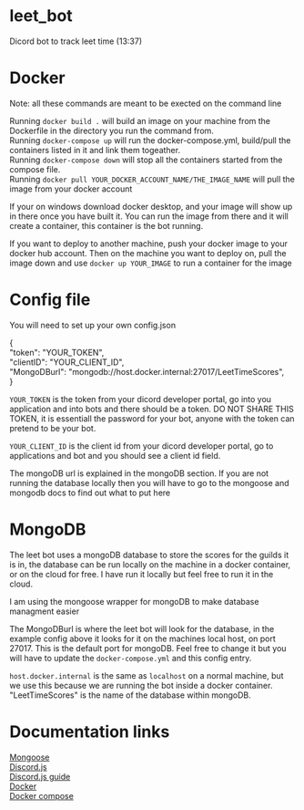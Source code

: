 # leet_bot
Dicord bot to track leet time (13:37)

# Docker
Note: all these commands are meant to be exected on the command line  

Running `docker build .` will build an image on your machine from the Dockerfile in the directory you run the command from.  
Running `docker-compose up` will run the docker-compose.yml, build/pull the containers listed in it and link them togeather.  
Running `docker-compose down` will stop all the containers started from the compose file.  
Running `docker pull YOUR_DOCKER_ACCOUNT_NAME/THE_IMAGE_NAME` will pull the image from your docker account  

If your on windows download docker desktop, and your image will show up in there once you have built it. You can run the image from there and it will create a container, this container is the bot running.  

If you want to deploy to another machine, push your docker image to your docker hub account. Then on the machine you want to deploy on, pull the image down and use `docker up YOUR_IMAGE` to run a container for the image  

# Config file
You will need to set up your own config.json  

{  
    "token": "YOUR_TOKEN",  
    "clientID": "YOUR_CLIENT_ID",  
    "MongoDBurl": "mongodb://host.docker.internal:27017/LeetTimeScores",  
} 

`YOUR_TOKEN` is the token from your dicord developer portal, go into you application and into bots and there should be a token. DO NOT SHARE THIS TOKEN, it is essentiall the password for your bot, anyone with the token can pretend to be your bot.  

`YOUR_CLIENT_ID` is the client id from your dicord developer portal, go to applications and bot and you should see a client id field.  

The mongoDB url is explained in the mongoDB section. If you are not running the database locally then you will have to go to the mongoose and mongodb docs to find out what to put here  

# MongoDB
The leet bot uses a mongoDB database to store the scores for the guilds it is in, the database can be run locally on the machine in a docker container, or on the cloud for free. I have run it locally but feel free to run it in the cloud.  

I am using the mongoose wrapper for mongoDB to make database managment easier  

The MongoDBurl is where the leet bot will look for the database, in the example config above it looks for it on the machines local host, on port 27017. This is the default port for mongoDB. Feel free to change it but you will have to update the `docker-compose.yml` and this config entry.   

`host.docker.internal` is the same as `localhost` on a normal machine, but we use this because we are running the bot inside a docker container. "LeetTimeScores" is the name of the database within mongoDB.  

# Documentation links
[Mongoose](https://mongoosejs.com/)  
[Discord.js](https://discord.js.org/#/)  
[Discord.js guide](https://discordjs.guide/#before-you-begin)  
[Docker](https://docs.docker.com/)  
[Docker compose](https://docs.docker.com/compose/)  